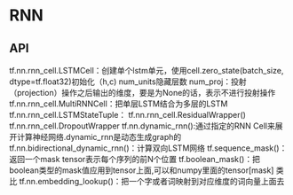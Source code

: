 # RNN

## API

tf.nn.rnn_cell.LSTMCell：创建单个lstm单元，使用cell.zero_state(batch_size, dtype=tf.float32)初始化（h,c)  num_units隐藏层数  num_proj：投射（projection）操作之后输出的维度，要是为None的话，表示不进行投射操作
tf.nn.rnn_cell.MultiRNNCell：把单层LSTM结合为多层的LSTM
tf.nn.rnn_cell.LSTMStateTuple：
tf.nn.rnn_cell.ResidualWrapper()
tf.nn.rnn_cell.DropoutWrapper
tf.nn.dynamic_rnn():通过指定的RNN Cell来展开计算神经网络.dynamic_rnn是动态生成graph的
tf.nn.bidirectional_dynamic_rnn()：计算双向LSTM网络
tf.sequence_mask()：返回一个mask tensor表示每个序列的前N个位置
tf.boolean_mask()：把boolean类型的mask值应用到tensor上面,可以和numpy里面的tensor[mask] 类比
tf.nn.embedding_lookup()：把一个字或者词映射到对应维度的词向量上面去